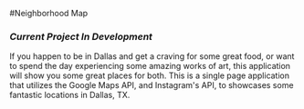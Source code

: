 #Neighborhood Map

### _Current Project In Development_
If you happen to be in Dallas and get a craving for some great food, or want to spend the day experiencing some amazing works of art, this application will show you some great places for both. This is a single page application that utilizes the Google Maps API, and Instagram's API, to showcases some fantastic locations in Dallas, TX.
